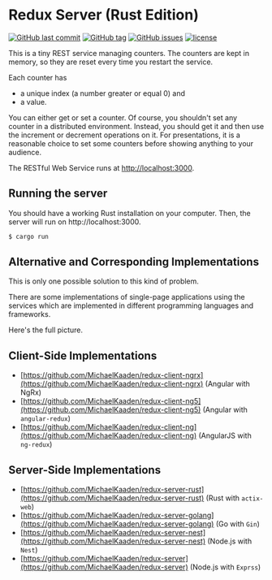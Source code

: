 # Redux Server (Rust Edition)

[![GitHub last commit](https://img.shields.io/github/last-commit/MichaelKaaden/redux-server-rust.svg)](https://github.com/MichaelKaaden/redux-server-rust/commits/master)
[![GitHub tag](https://img.shields.io/github/tag/MichaelKaaden/redux-server-rust.svg)](https://github.com/MichaelKaaden/redux-server-rust/releases)
[![GitHub issues](https://img.shields.io/github/issues/MichaelKaaden/redux-server-rust.svg)](https://github.com/MichaelKaaden/redux-server-rust/issues)
[![license](https://img.shields.io/github/license/MichaelKaaden/redux-server-rust.svg)](https://github.com/MichaelKaaden/redux-server-rust)

This is a tiny REST service managing counters. The counters are kept in memory, so they are reset every time you restart
the service.

Each counter has

- a unique index (a number greater or equal 0) and
- a value.

You can either get or set a counter. Of course, you shouldn't set any counter in a distributed environment. Instead, you
should get it and then use the increment or decrement operations on it. For presentations, it is a reasonable choice to
set some counters before showing anything to your audience.

The RESTful Web Service runs at [http://localhost:3000](http://localhost:3000).

## Running the server

You should have a working Rust installation on your computer. Then, the server will run on http://localhost:3000.

```bash
$ cargo run
```

## Alternative and Corresponding Implementations

This is only one possible solution to this kind of problem.

There are some implementations of single-page applications using the services which are implemented in different
programming languages and frameworks.

Here's the full picture.

## Client-Side Implementations

- [https://github.com/MichaelKaaden/redux-client-ngrx](https://github.com/MichaelKaaden/redux-client-ngrx) (Angular with
  NgRx)
- [https://github.com/MichaelKaaden/redux-client-ng5](https://github.com/MichaelKaaden/redux-client-ng5) (Angular
  with `angular-redux`)
- [https://github.com/MichaelKaaden/redux-client-ng](https://github.com/MichaelKaaden/redux-client-ng) (AngularJS
  with `ng-redux`)

## Server-Side Implementations

- [https://github.com/MichaelKaaden/redux-server-rust](https://github.com/MichaelKaaden/redux-server-rust) (Rust
  with `actix-web`)
- [https://github.com/MichaelKaaden/redux-server-golang](https://github.com/MichaelKaaden/redux-server-golang) (Go
  with `Gin`)
- [https://github.com/MichaelKaaden/redux-server-nest](https://github.com/MichaelKaaden/redux-server-nest) (Node.js
  with `Nest`)
- [https://github.com/MichaelKaaden/redux-server](https://github.com/MichaelKaaden/redux-server) (Node.js with `Exprss`)
